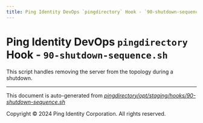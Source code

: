 ```yaml
---
title: Ping Identity DevOps `pingdirectory` Hook - `90-shutdown-sequence.sh`
---
```


# Ping Identity DevOps `pingdirectory` Hook - `90-shutdown-sequence.sh`
 This script handles removing the server from the topology during a shutdown.

---
This document is auto-generated from _[pingdirectory/opt/staging/hooks/90-shutdown-sequence.sh](https://github.com/pingidentity/pingidentity-docker-builds/blob/master/pingdirectory/opt/staging/hooks/90-shutdown-sequence.sh)_

Copyright © 2024 Ping Identity Corporation. All rights reserved.
